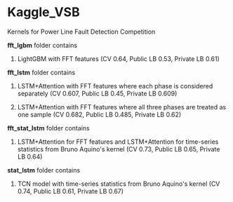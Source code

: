 # Kaggle_VSB
Kernels for Power Line Fault Detection Competition 

**fft_lgbm** folder contains
1) LightGBM with FFT features (CV 0.64, Public LB 0.53, Private LB 0.61)

**fft_lstm** folder contains 
1) LSTM+Attention with FFT features where each phase is considered separately (CV 0.607, Public LB 0.45, Private LB 0.609)

2) LSTM+Attention with FFT features where all three phases are treated as one sample (CV 0.682, Public LB 0.485, Private LB 0.62)

**fft_stat_lstm** folder contains
1) LSTM+Attention for FFT features and LSTM+Attention for time-series statistics from Bruno Aquino's kernel (CV 0.73, Public LB 0.65, Private LB 0.64)

**stat_lstm** folder contains
1) TCN model with time-series statistics from Bruno Aquino's kernel (CV 0.74, Public LB 0.61, Private LB 0.67)
